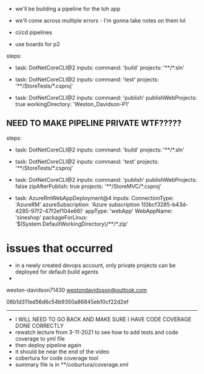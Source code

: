 - we'll be building a pipeline for the toh app
- we'll come across multiple errors - I'm gonna take notes on them lol
- ci/cd pipelines


- use boards for p2



steps:
- task: DotNetCoreCLI@2
  inputs:
    command: 'build'
    projects: '**/*.sln'

- task: DotNetCoreCLI@2
  inputs:
    command: 'test'
    projects: '**/StoreTests/*.csproj'

- task: DotNetCoreCLI@2
  inputs:
    command: 'publish'
    publishWebProjects: true
    workingDirectory: 'Weston_Davidson-P1'


NEED TO MAKE PIPELINE PRIVATE WTF?????
---------------------

steps:
- task: DotNetCoreCLI@2
  inputs:
    command: 'build'
    projects: '**/*.sln'

- task: DotNetCoreCLI@2
  inputs:
    command: 'test'
    projects: '**/StoreTests/*.csproj'

- task: DotNetCoreCLI@2
  inputs:
    command: 'publish'
    publishWebProjects: false
    zipAfterPublish: true
    projects: '**/StoreMVC/*.csproj'


- task: AzureRmWebAppDeployment@4
  inputs:
    ConnectionType: 'AzureRM'
    azureSubscription: 'Azure subscription 1(0bcf3285-b43d-4285-97f2-47f2ef104e66)'
    appType: 'webApp'
    WebAppName: 'sineshop'
    packageForLinux: '$(System.DefaultWorkingDirectory)/**/*.zip'





# issues that occurred
- in a newly created devops account, only private projects can be deployed for default build agents
- 




weston-davidson71430
westondavidoson@outlook.com


08b1d311ed56d6c54b9350a86845eb10cf22d2ef




--------------------------



- I WILL NEED TO GO BACK AND MAKE SURE I HAVE CODE COVERAGE DONE CORRECTLY
- rewatch lecture from 3-11-2021 to see how to add tests and code coverage to yml file
- then deploy pipeline again
- it should be near the end of the video
- cobertura for code coverage tool
- summary file is in **/coburtura/coverage.xml